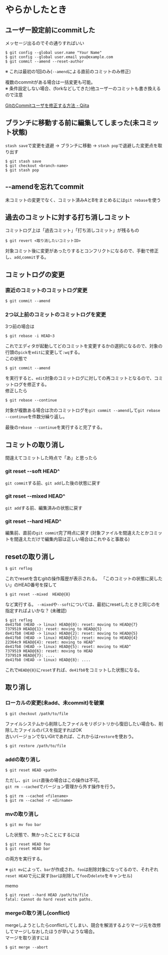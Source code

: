 # やらかしたとき

## ユーザー設定前にcommitした

メッセージ出るのでその通りすればいい

```
$ git config --global user.name "Your Name"
$ git config --global user.email you@example.com
$ git commit --amend --reset-author
```

※ これは最初の1回のみ(`--amend`による直前のコミットのみ修正)

複数のcommitがある場合は一括変更も可能。  
※ 条件設定しない場合、(forkなどしてきた)他ユーザーのコミットも書き換えるので注意

[GitのCommitユーザを修正する方法 - Qiita](https://qiita.com/y10exxx/items/dcea0e39788d649ca8ba)

## ブランチに移動する前に編集してしまった(未コミット状態)

`stash save`で変更を退避 -> ブランチに移動 -> `stash pop`で退避した変更点を取り出す

```
$ git stash save
$ git checkout <branch-name>
$ git stash pop
```

## --amendを忘れてcommit

未コミットの変更でなく、コミット済みAとBをまとめるには`git rebase`を使う

## 過去のコミットに対する打ち消しコミット

コミットログ上は「過去コミット」「打ち消しコミット」が残るもの

```
$ git revert <取り消したいコミットID>
```

対象コミット後に変更があったりするとコンフリクトになるので、手動で修正し、`add`,`commit`する。

## コミットログの変更

### 直近のコミットのコミットログ変更

```
$ git commit --amend
```

### 2つ以上前のコミットのコミットログを変更

3つ前の場合は

```
$ git rebase -i HEAD~3
```

これでエディタが起動してどのコミットを変更するかの選択になるので、対象の行頭の`pick`を`edit`に変更して`:wq`する。  
この状態で

```
$ git commit --amend
```

を実行すると、`edit`対象のコミットログに対しての再コミットとなるので、コミットログを修正する。  
修正したら

```
$ git rebase --continue
```

対象が複数ある場合は次のコミットログを`git commit --amend`して`git rebase --continue`を件数分繰り返し。

最後の`rebase --continue`を実行すると完了する。  

## コミットの取り消し

間違えてコミットした時点で「あ」と思ったら

### git reset --soft HEAD^

`git commit`する前、`git add`した後の状態に戻す

### git reset --mixed HEAD^

`git add`する前、編集済みの状態に戻す

### git reset --hard HEAD^

編集前、直前の`git commit`完了時点に戻す (対象ファイルを間違えたとかコミットを間違えただけで編集内容は正しい場合はこれやると事故る)

## resetの取り消し

```
$ git reflog
```

これでresetを含むgitの操作履歴が表示される。
「このコミットの状態に戻したい」のHEAD番号を探して

```
$ git reset --mixed  HEAD@{8}
```

など実行する。
`--mixed`や`--soft`については、最初にresetしたときと同じのを指定すればよいかな？ (未確認)

```
$ git reflog 
de41fb8 (HEAD -> linux) HEAD@{0}: reset: moving to HEAD@{7}
7379519 HEAD@{1}: reset: moving to HEAD@{5}
de41fb8 (HEAD -> linux) HEAD@{2}: reset: moving to HEAD@{5}
de41fb8 (HEAD -> linux) HEAD@{3}: reset: moving to HEAD@{4}
22364c9 HEAD@{4}: reset: moving to HEAD^
de41fb8 (HEAD -> linux) HEAD@{5}: reset: moving to HEAD^
7379519 HEAD@{6}: reset: moving to HEAD
7379519 HEAD@{7}: ....
de41fb8 (HEAD -> linux) HEAD@{8}: ....
```

これで`HEAD@{8}`に`reset`すれば、`de41fb8`をコミットした状態になる。

## 取り消し

### ローカルの変更(未add、未commit)を破棄

```
$ git checkout /path/to/file
```

ファイルシステムから削除したファイルをリポジトリから復旧したい場合も、削除したファイルのパスを指定すればOK  
古いバージョンでないGitであれば、これからは`restore`を使おう。

```console
$ git restore /path/to/file
```

### addの取り消し

```
$ git reset HEAD <path>
```

ただし、`git init`直後の場合はこの操作は不可。  
`git rm --cached`でバージョン管理から外す操作を行う。

```console
$ git rm --cached <filename>
$ git rm --cached -r <dirname>
```

### mvの取り消し

```
$ git mv foo bar
```

した状態で、無かったことにするには

```
$ git reset HEAD foo
$ git reset HEAD bar
```

の両方を実行する。

※ `git mv`によって、`bar`が作成され、`foo`は削除対象になってるので、それぞれ`reset HEAD`で元に戻す(`bar`は削除して`foo`の`delete`をキャンセル)

memo

```
$ git reset --hard HEAD /path/to/file
fatal: Cannot do hard reset with paths.
```

### mergeの取り消し(conflict)

mergeしようとしたらconflictしてしまい、競合を解消するよりマージ元を改修してマージしなおしたほうが早いような場合。  
マージを取り消すには

```console
$ git merge --abort
```
